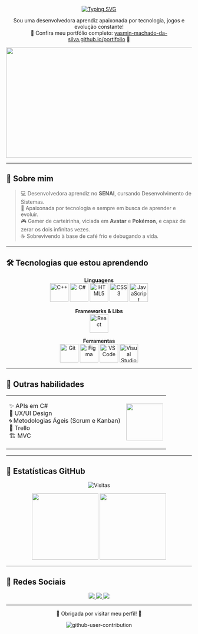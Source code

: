 <div align="center">

<!-- ✨ Typing Effect -->
[![Typing SVG](https://readme-typing-svg.herokuapp.com?font=Press+Start+2P&size=20&duration=2500&pause=800&color=6A41CD&center=true&vCenter=true&width=900&height=60&lines=Ol%C3%A1%2C+bem-vindo%28a%29;Hi%2C+Welcome)](https://git.io/typing-svg)

Sou uma desenvolvedora aprendiz apaixonada por tecnologia, jogos e evolução constante!<br>
💼 Confira meu portfólio completo: [yasmin-machado-da-silva.github.io/portifolio](https://yasmin-machado-da-silva.github.io/portfolio/) 💼


<img width="4950" height="300" alt="Banner" src="https://github.com/user-attachments/assets/bcfc2f0f-d7a1-420c-987c-2a618d7cd526" />

</div>

---

## 💬 Sobre mim
> 💻 Desenvolvedora aprendiz no **SENAI**, cursando Desenvolvimento de Sistemas.  
> 🚀 Apaixonada por tecnologia e sempre em busca de aprender e evoluir.  
> 🎮 Gamer de carteirinha, viciada em **Avatar** e **Pokémon**, e capaz de zerar os dois infinitas vezes.  
> ☕ Sobrevivendo à base de café frio e debugando a vida.  

---

## 🛠️ Tecnologias que estou aprendendo

<div align="center">
  
**Linguagens**  
<img src="https://cdn.jsdelivr.net/gh/devicons/devicon/icons/cplusplus/cplusplus-plain.svg" width="50" title="C++"/>
<img src="https://cdn.jsdelivr.net/gh/devicons/devicon/icons/csharp/csharp-original.svg" width="50" title="C#"/>
<img src="https://cdn.jsdelivr.net/gh/devicons/devicon/icons/html5/html5-original.svg" width="50" title="HTML5"/>
<img src="https://cdn.jsdelivr.net/gh/devicons/devicon/icons/css3/css3-original.svg" width="50" title="CSS3"/>
<img src="https://cdn.jsdelivr.net/gh/devicons/devicon/icons/javascript/javascript-original.svg" width="50" title="JavaScript"/>

**Frameworks & Libs**  
<img src="https://cdn.jsdelivr.net/gh/devicons/devicon/icons/react/react-original.svg" width="50" title="React"/>

**Ferramentas**  
<img src="https://cdn.jsdelivr.net/gh/devicons/devicon/icons/git/git-original.svg" width="50" title="Git"/>
<img src="https://cdn.jsdelivr.net/gh/devicons/devicon/icons/figma/figma-original.svg" width="50" title="Figma"/>
<img src="https://cdn.jsdelivr.net/gh/devicons/devicon/icons/vscode/vscode-original.svg" width="50" title="VS Code"/>
<img src="https://cdn.jsdelivr.net/gh/devicons/devicon/icons/visualstudio/visualstudio-plain.svg" width="50" title="Visual Studio"/>

</div>

---

## 🧠 Outras habilidades

<table align="center" border="0" cellspacing="0" cellpadding="0">
<tr>
<td align="left">

✨ APIs em C#  
🎨 UX/UI Design  
🌀 Metodologias Ágeis (Scrum e Kanban)  
📌 Trello  
🏗️ MVC  

</td>
<td align="center">
<img src="https://media.tenor.com/U0L7fmkcNo0AAAAi/uxie-shiny.gif" width="100"/>
</td>
</tr>
</table>


---

## 👾 Estatísticas GitHub

<div align="center">

![Visitas](https://komarev.com/ghpvc/?username=Yasmin-Machado-da-Silva&color=6a41cd&style=flat-square)

<img src="https://github-readme-streak-stats.herokuapp.com/?user=Yasmin-Machado-da-Silva&theme=midnight-purple&hide_border=true" height="180em" />
<img src="https://github-readme-stats.vercel.app/api/top-langs/?username=Yasmin-Machado-da-Silva&layout=compact&langs_count=7&bg_color=000000&title_color=6a41cd&text_color=ffffff&hide_border=true" height="180em" />

</div>

---

## 🎀 Redes Sociais

<div align="center">
  <a href="https://www.instagram.com/y4smin_machad0/" target="_blank">
    <img src="https://img.shields.io/badge/Instagram-6a41cd?style=for-the-badge&logo=instagram&logoColor=white"/>
  </a>
  <a href="mailto:yasminmachadodasilva01@gmail.com">
    <img src="https://img.shields.io/badge/Gmail-6a41cd?style=for-the-badge&logo=gmail&logoColor=white"/>
  </a>
  <a href="https://www.linkedin.com/in/yasmin-machado-da-silva-42ba62377/" target="_blank">
    <img src="https://img.shields.io/badge/LinkedIn-6a41cd?style=for-the-badge&logo=linkedin&logoColor=white"/>
  </a>
</div>

---

<div align="center">
🌸 Obrigada por visitar meu perfil! 🌸  

![github-user-contribution](https://github.com/user-attachments/assets/2e06722f-1a6f-4042-8a17-a2810fc17978)
<svg viewBox="-16 -32 880 192" width="880" height="192" xmlns="http://www.w3.org/2000/svg">
</div>
